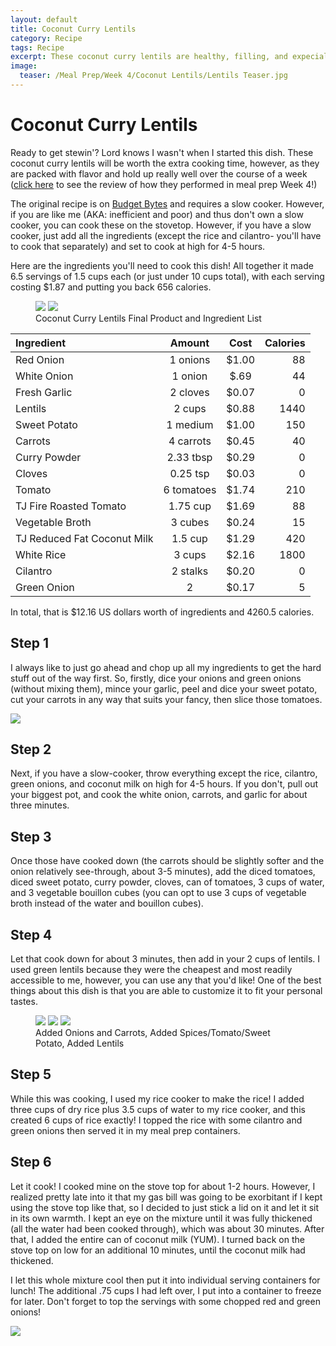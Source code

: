 ```yaml
---
layout: default
title: Coconut Curry Lentils
category: Recipe
tags: Recipe
excerpt: These coconut curry lentils are healthy, filling, and expecially delicious. The flexible recipe gives you power to add or subtract to suit your tastes
image:
  teaser: /Meal Prep/Week 4/Coconut Lentils/Lentils Teaser.jpg
---
```


# Coconut Curry Lentils

Ready to get stewin'? Lord knows I wasn't when I started this dish. These coconut curry lentils will be worth the extra cooking time, however, as they are packed with flavor and hold up really well over the course of a week ([click here](http://underwriteyourlife.com/meal%20prep/Week4Evaluation/) to see the review of how they performed in meal prep Week 4!)

The original recipe is on [Budget Bytes](https://www.budgetbytes.com/2016/07/slow-cooker-coconut-curry-lentils/) and requires a slow cooker. However, if you are like me (AKA: inefficient and poor) and thus don't own a slow cooker, you can cook these on the stovetop. However, if you have a slow cooker, just add all the ingredients (except the rice and cilantro- you'll have to cook that separately) and set to cook at high for 4-5 hours. 

Here are the ingredients you'll need to cook this dish! All together it made 6.5 servings of 1.5 cups each (or just under 10 cups total), with each serving costing $1.87 and putting you back 656 calories. 

<figure class="half">
  <img src="{{ site.url }}/images/Meal Prep/Week 4/Coconut Lentils/Close Up of Lentils.jpg">
  <img src="{{ site.url }}/images/Meal Prep/Week 4/Coconut Lentils/Coconut Lentils Ingredients RESIZED.jpg">
	<figcaption>Coconut Curry Lentils Final Product and Ingredient List</figcaption>
</figure>

**Ingredient** | **Amount** | **Cost** |   **Calories**
|:------------- |:-------------:| :-----:|   -----:|
Red Onion|	1	onions	| $1.00 |	88
White Onion |1 onion |$.69| 44
Fresh Garlic|	2	cloves	| $0.07 |	0
Lentils|	2	cups	| $0.88 |	1440
Sweet Potato	|1	medium|	 $1.00 	|150
Carrots	|4	carrots|	 $0.45 |	40
Curry Powder|	2.33	tbsp|	 $0.29 |	0
Cloves|	0.25	tsp|	 $0.03 |	0
Tomato	|6	tomatoes	| $1.74 |	210
TJ Fire Roasted Tomato|	1.75	cup	| $1.69 |	88
Vegetable Broth|	3	cubes |	 $0.24 |	15
TJ Reduced Fat Coconut Milk|	1.5	cup	| $1.29 |	420
White Rice|	3	cups	| $2.16 	|1800
Cilantro	|2	stalks	| $0.20 |	0
Green Onion|	2	|	 $0.17 |	5

In total, that is $12.16 US dollars worth of ingredients and 4260.5 calories.

<h2> Step 1 </h2>

I always like to just go ahead and chop up all my ingredients to get the hard stuff out of the way first. So, firstly, dice your onions and green onions (without mixing them), mince your garlic, peel and dice your sweet potato, cut your carrots in any way that suits your fancy, then slice those tomatoes. 

<img src="{{ site.url }}/images/Meal Prep/Week 4/Coconut Lentils/All Chopped Ingredients RESIZED.jpg">

<h2> Step 2 </h2>

Next, if you have a slow-cooker, throw everything except the rice, cilantro, green onions, and coconut milk on high for 4-5 hours. If you don't, pull out your biggest pot, and cook the white onion, carrots, and garlic for about three minutes. 

<h2> Step 3 </h2>

Once those have cooked down (the carrots should be slightly softer and the onion relatively see-through, about 3-5 minutes), add the diced tomatoes, diced sweet potato, curry powder, cloves, can of tomatoes, 3 cups of water, and 3 vegetable bouillon cubes (you can opt to use 3 cups of vegetable broth instead of the water and bouillon cubes).

<h2> Step 4 </h2>

Let that cook down for about 3 minutes, then add in your 2 cups of lentils. I used green lentils because they were the cheapest and most readily accessible to me, however, you can use any that you'd like! One of the best things about this dish is that you are able to customize it to fit your personal tastes. 

<figure class="third">
	<img src="{{ site.url }}/images/Meal Prep/Week 4/Coconut Lentils/Adding OnionCarrots RESIZED.jpg">
	<img src="{{ site.url }}/images/Meal Prep/Week 4/Coconut Lentils/Adding SpicesTomato RESIZED.jpg">
	<img src="{{ site.url }}/images/Meal Prep/Week 4/Coconut Lentils/Adding Lentils RESIZED.jpg">
	<figcaption>Added Onions and Carrots, Added Spices/Tomato/Sweet Potato, Added Lentils</figcaption>
</figure>

<h2> Step 5 </h2>
While this was cooking, I used my rice cooker to make the rice! I added three cups of dry rice plus 3.5 cups of water to my rice cooker, and this created 6 cups of rice exactly! I topped the rice with some cilantro and green onions then served it in my meal prep containers. 

<h2> Step 6 </h2>

Let it cook! I cooked mine on the stove top for about 1-2 hours. However, I realized pretty late into it that my gas bill was going to be exorbitant if I kept using the stove top like that, so I decided to just stick a lid on it and let it sit in its own warmth. I kept an eye on the mixture until it was fully thickened (all the water had been cooked through), which was about 30 minutes. After that, I added the entire can of coconut milk (YUM). I turned back on the stove top on low for an additional 10 minutes, until the coconut milk had thickened. 

I let this whole mixture cool then put it into individual serving containers for lunch! The additional .75 cups I had left over, I put into a container to freeze for later. Don't forget to top the servings with some chopped red and green onions!

<img src="{{ site.url }}/images/Meal Prep/Week 4/Coconut Lentils/Close Up of Lentils RESIZED.jpg">
